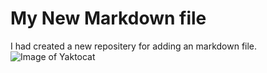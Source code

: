 # My New Markdown file
I had created a new repositery for adding an markdown file.
![Image of Yaktocat](https://octodex.github.com/images/yaktocat.png)
